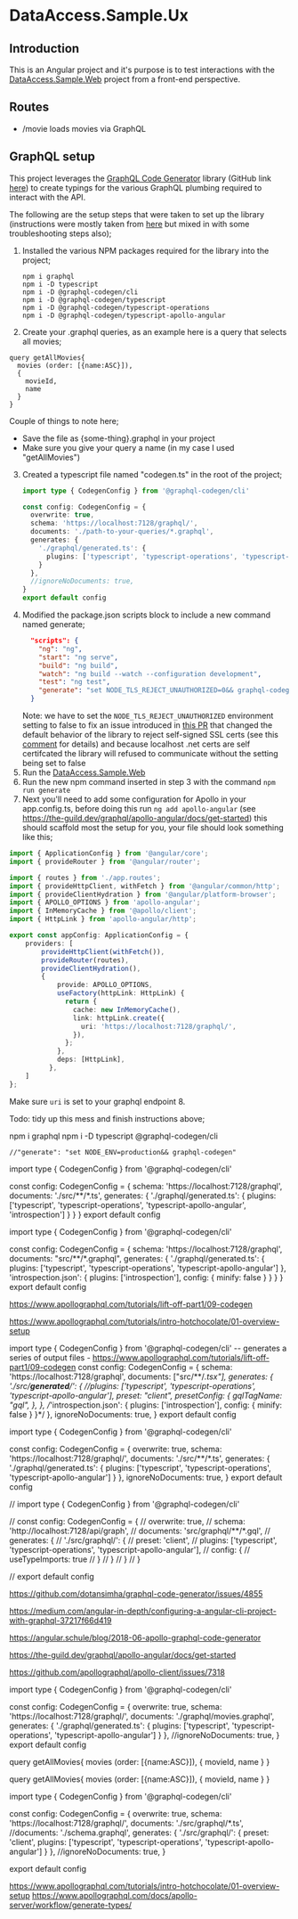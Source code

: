 # DataAccess.Sample.Ux
## Introduction
This is an Angular project and it's purpose is to test interactions with the [DataAccess.Sample.Web](https://github.com/Ian-Webster/sandbox/tree/main/nuget-samples/DataAccess.Sample/DataAccess.Sample.Web) project from a front-end perspective.

## Routes
* /movie loads movies via GraphQL

## GraphQL setup
This project leverages the [GraphQL Code Generator](https://the-guild.dev/graphql/codegen) library (GitHub link [here](https://github.com/dotansimha/graphql-code-generator)) to create typings for the various GraphQL plumbing required to interact with the API.

The following are the setup steps that were taken to set up the library (instructions were mostly taken from [here](https://the-guild.dev/graphql/codegen/docs/guides/angular) but mixed in with some troubleshooting steps also);
1. Installed the various NPM packages required for the library into the project;
    ```
    npm i graphql
    npm i -D typescript
    npm i -D @graphql-codegen/cli
    npm i -D @graphql-codegen/typescript
    npm i -D @graphql-codegen/typescript-operations
    npm i -D @graphql-codegen/typescript-apollo-angular
    ```
2. Create your .graphql queries, as an example here is a query that selects all movies;
```
query getAllMovies{
  movies (order: [{name:ASC}]),
  {
    movieId,
    name
  }
}
```
Couple of things to note here;
* Save the file as {some-thing}.graphql in your project
* Make sure you give your query a name (in my case I used "getAllMovies")
3. Created a typescript file named "codegen.ts" in the root of the project;
    ```typescript
    import type { CodegenConfig } from '@graphql-codegen/cli'
    
    const config: CodegenConfig = {
      overwrite: true,
      schema: 'https://localhost:7128/graphql/',
      documents: './path-to-your-queries/*.graphql',
      generates: {
        './graphql/generated.ts': {
          plugins: ['typescript', 'typescript-operations', 'typescript-apollo-angular']
        }
      },
      //ignoreNoDocuments: true,
    }
    export default config
    ```
4. Modified the package.json scripts block to include a new command named generate;
    ```json
      "scripts": {
        "ng": "ng",
        "start": "ng serve",
        "build": "ng build",
        "watch": "ng build --watch --configuration development",
        "test": "ng test",
        "generate": "set NODE_TLS_REJECT_UNAUTHORIZED=0&& graphql-codegen" <-- new value
      }
    ```
    Note: we have to set the `NODE_TLS_REJECT_UNAUTHORIZED` environment setting to false to fix an issue introduced in [this PR](https://github.com/dotansimha/graphql-code-generator/issues/1806) that changed the default behavior of the library to reject self-signed SSL certs (see this [comment](https://github.com/dotansimha/graphql-code-generator/issues/1785#issuecomment-493976501) for details) and because localhost .net certs are self certifcated the library will refused to communicate without the setting being set to false
5. Run the [DataAccess.Sample.Web](https://github.com/Ian-Webster/sandbox/tree/main/nuget-samples/DataAccess.Sample/DataAccess.Sample.Web)
6. Run the new npm command inserted in step 3 with the command `npm run generate`
7. Next you'll need to add some configuration for Apollo in your app.config.ts, before doing this run `ng add apollo-angular` (see https://the-guild.dev/graphql/apollo-angular/docs/get-started) this should scaffold most the setup for you, your file should look something like this;
```typescript
import { ApplicationConfig } from '@angular/core';
import { provideRouter } from '@angular/router';

import { routes } from './app.routes';
import { provideHttpClient, withFetch } from '@angular/common/http';
import { provideClientHydration } from '@angular/platform-browser';
import { APOLLO_OPTIONS } from 'apollo-angular';
import { InMemoryCache } from '@apollo/client';
import { HttpLink } from 'apollo-angular/http';

export const appConfig: ApplicationConfig = {
	providers: [
		provideHttpClient(withFetch()), 
		provideRouter(routes), 
		provideClientHydration(),
		{
			provide: APOLLO_OPTIONS,
			useFactory(httpLink: HttpLink) {
			  return {
				cache: new InMemoryCache(),
				link: httpLink.create({
				  uri: 'https://localhost:7128/graphql/',
				}),
			  };
			},
			deps: [HttpLink],
		  },
	] 
};

```
Make sure `uri` is set to your graphql endpoint
8. 

Todo:
 tidy up this mess and finish instructions above;

 npm i graphql
npm i -D typescript @graphql-codegen/cli


	//"generate": "set NODE_ENV=production&& graphql-codegen"
	
	
import type { CodegenConfig } from '@graphql-codegen/cli'
 
const config: CodegenConfig = {
  schema: 'https://localhost:7128/graphql',
  documents: './src/**/*.ts',
  generates: {
    './graphql/generated.ts': {
      plugins: ['typescript', 'typescript-operations', 'typescript-apollo-angular', 'introspection']
    }
  }
}
export default config


import type { CodegenConfig } from '@graphql-codegen/cli'
 
const config: CodegenConfig = {
  schema: 'https://localhost:7128/graphql',
  documents: "src/**/*.graphql",
  generates: {
    './graphql/generated.ts': {
      plugins: ['typescript', 'typescript-operations', 'typescript-apollo-angular']
    },
	'introspection.json': {
		plugins: ['introspection'],
		config: {
		  minify: false
		}
	}
  }
}
export default config

https://www.apollographql.com/tutorials/lift-off-part1/09-codegen

https://www.apollographql.com/tutorials/intro-hotchocolate/01-overview-setup

import type { CodegenConfig } from '@graphql-codegen/cli'
 -- generates a series of output files - https://www.apollographql.com/tutorials/lift-off-part1/09-codegen
const config: CodegenConfig = {
  schema: 'https://localhost:7128/graphql',
  documents: ["src/**/*.tsx"],
  generates: {
    './src/__generated__/': {
      //plugins: ['typescript', 'typescript-operations', 'typescript-apollo-angular'],
	  preset: "client",
      presetConfig: {
        gqlTagName: "gql",
      },
    },
	/*'introspection.json': {
		plugins: ['introspection'],
		config: {
		  minify: false
		}
	}*/
  },
  ignoreNoDocuments: true,
}
export default config

import type { CodegenConfig } from '@graphql-codegen/cli'

const config: CodegenConfig = {
  overwrite: true,
  schema: 'https://localhost:7128/graphql/',
  documents: './src/**/*.ts',
  generates: {
    './graphql/generated.ts': {
      plugins: ['typescript', 'typescript-operations', 'typescript-apollo-angular']
    }
  },
  ignoreNoDocuments: true,
}
export default config

// import type { CodegenConfig } from '@graphql-codegen/cli'

// const config: CodegenConfig = {
//   overwrite: true,
//   schema: 'http://localhost:7128/api/graph',
//   documents: 'src/graphql/**/*.gql',
//   generates: {
//     './src/graphql/': {
//       preset: 'client',
//       plugins: ['typescript', 'typescript-operations', 'typescript-apollo-angular'],
//       config: {
//         useTypeImports: true
//       }
//     }
//   }
// }

// export default config


https://github.com/dotansimha/graphql-code-generator/issues/4855

https://medium.com/angular-in-depth/configuring-a-angular-cli-project-with-graphql-37217f66d419

https://angular.schule/blog/2018-06-apollo-graphql-code-generator

https://the-guild.dev/graphql/apollo-angular/docs/get-started

https://github.com/apollographql/apollo-client/issues/7318

import type { CodegenConfig } from '@graphql-codegen/cli'

const config: CodegenConfig = {
  overwrite: true,
  schema: 'https://localhost:7128/graphql/',
  documents: './graphql/movies.graphql',
  generates: {
    './graphql/generated.ts': {
      plugins: ['typescript', 'typescript-operations', 'typescript-apollo-angular']
    }
  },
  //ignoreNoDocuments: true,
}
export default config


query getAllMovies{
  movies (order: [{name:ASC}]),
  {
    movieId,
    name
  }
}


query getAllMovies{
  movies (order: [{name:ASC}]),
  {
    movieId,
    name
  }
}

import type { CodegenConfig } from '@graphql-codegen/cli'

const config: CodegenConfig = {
  overwrite: true,
  schema: 'https://localhost:7128/graphql/',
  documents: './src/graphql/*.ts',
  //documents: './schema.graphql',
  generates: {
    './src/graphql/': {
      preset: 'client',
      plugins: ['typescript', 'typescript-operations', 'typescript-apollo-angular']
    }
  },
  //ignoreNoDocuments: true,
}

export default config



https://www.apollographql.com/tutorials/intro-hotchocolate/01-overview-setup
https://www.apollographql.com/docs/apollo-server/workflow/generate-types/ 
